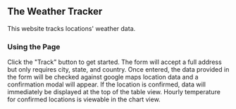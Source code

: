 ## The Weather Tracker

This website tracks locations' weather data.

### Using the Page
Click the "Track" button to get started.
The form will accept a full address but only requires city, state, and country.
Once entered, the data provided in the form will be checked against google maps location data and a confirmation modal will appear.
If the location is confirmed, data will immediately be displayed at the top of the table view.
Hourly temperature for confirmed locations is viewable in the chart view.
